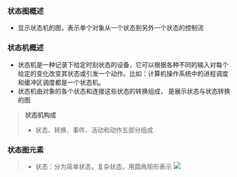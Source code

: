 ### 状态图概述
- 显示状态机的图，表示单个对象从一个状态到另外一个状态的控制流
### 状态机概述
- 状态机是一种记录下给定时刻状态的设备，它可以根据各种不同的输入对每个给定的变化改变其状态或引发一个动作。比如：计算机操作系统中的进程调度和缓冲区调度都是一个状态机。
- 状态机由对象的各个状态和连接这些状态的转换组成， 是展示状态与状态转换的图
>**状态机构成**
>- 状态、转换、事件、活动和动作五部分组成
### 状态图元素
>- 状态：分为简单状态，复杂状态，用圆角矩形表示 
>![](https://img-blog.csdnimg.cn/20191027200931931.png)

